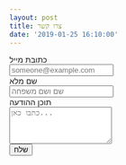 ```yaml
---
layout: post
title: צרו קשר
date: '2019-01-25 16:10:00'
---
```


<form class="uk-form-horizontal" method="POST" action="https://formspree.io/yaelraisman@gmail.com">
          <input type="hidden" name="_subject" value="הודעה חדשה מ־yael.care">
          <input type="text" name="_gotcha" style="display:none">
          <div>
            <label class="uk-form-label" for="form-horizontal-email">כתובת מייל</label>
            <div class="uk-form-controls">
              <input class="uk-input" type="email" name="email" id="form-horizontal-email" placeholder="someone@example.com">
            </div>
          </div>
          <div class="uk-margin">
            <label class="uk-form-label" for="form-horizontal-name">שם מלא</label>
            <div class="uk-form-controls">
              <input class="uk-input" type="text" name="name" id="form-horizontal-name" placeholder="שם ושם משפחה">
            </div>
          </div>
          <div class="uk-margin">
            <label class="uk-form-label" for="form-horizontal-message">תוכן ההודעה</label>
            <div class="uk-form-controls">
              <textarea class="uk-textarea" rows="4" name="message" id="form-horizontal-message" placeholder="כתבו כאן..."></textarea>
            </div>
          </div>
          <button class="uk-button uk-button-primary" type="submit">שלח</button>
        </form>
